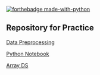 [![forthebadge made-with-python](http://ForTheBadge.com/images/badges/made-with-python.svg)](https://www.python.org/)

## Repository for Practice

[Data Preprocessing](https://github.com/KarthikKaiplody/Practice_Repo/blob/master/Data_Preprocessing.ipynb)

[Python Notebook](https://github.com/KarthikKaiplody/Practice_Repo/blob/master/Python%2BPractice.ipynb)

[Array DS](https://github.com/KarthikKaiplody/Practice_Repo/blob/master/ArrayDS.ipynb)
